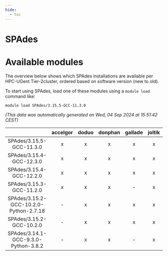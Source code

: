 ```yaml
---
hide:
  - toc
---
```


SPAdes
======

# Available modules


The overview below shows which SPAdes installations are available per HPC-UGent Tier-2cluster, ordered based on software version (new to old).

To start using SPAdes, load one of these modules using a `module load` command like:

```shell
module load SPAdes/3.15.5-GCC-11.3.0
```

*(This data was automatically generated on Wed, 04 Sep 2024 at 15:51:42 CEST)*  

| |accelgor|doduo|donphan|gallade|joltik|shinx|skitty|
| :---: | :---: | :---: | :---: | :---: | :---: | :---: | :---: |
|SPAdes/3.15.5-GCC-11.3.0|x|x|x|x|x|-|x|
|SPAdes/3.15.4-GCC-12.3.0|x|x|x|x|x|x|x|
|SPAdes/3.15.4-GCC-12.2.0|x|x|x|x|x|-|x|
|SPAdes/3.15.3-GCC-11.2.0|x|x|x|-|x|-|x|
|SPAdes/3.15.2-GCC-10.2.0-Python-2.7.18|-|x|x|x|x|-|x|
|SPAdes/3.15.2-GCC-10.2.0|-|x|x|x|x|-|x|
|SPAdes/3.14.1-GCC-9.3.0-Python-3.8.2|-|x|x|-|x|-|x|
